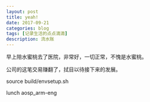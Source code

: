 ```yaml
---
layout: post
title: yeah!
date: 2017-09-21
categories: blog
tags: [记录生活的点点滴滴]
description: 流水账
---
```


早上陪水蜜桃去了医院，非常好，一切正常，不愧是水蜜桃。

公司的这笔交易赚翻了，拭目以待接下来的发展。

source build/envsetup.sh

lunch aosp_arm-eng


 















